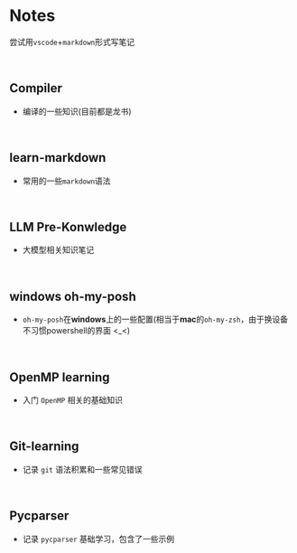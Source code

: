# Notes

尝试用`vscode`+`markdown`形式写笔记

$\quad$
## Compiler
* 编译的一些知识(目前都是龙书)


$\quad$
## learn-markdown
* 常用的一些`markdown`语法

$\quad$
## LLM Pre-Konwledge
* 大模型相关知识笔记


$\quad$
## windows oh-my-posh
* `oh-my-posh`在**windows**上的一些配置(相当于**mac**的`oh-my-zsh`，由于换设备不习惯powershell的界面 <_<)



$\quad$
## OpenMP learning 
* 入门 `OpenMP` 相关的基础知识



$\quad$
## Git-learning 
* 记录 `git` 语法积累和一些常见错误


$\quad$
## Pycparser 
* 记录 `pycparser` 基础学习，包含了一些示例